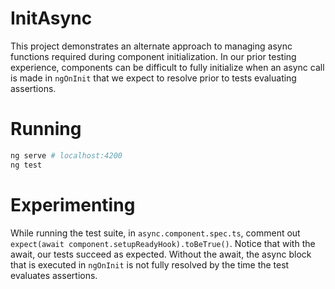 # InitAsync

This project demonstrates an alternate approach to managing async functions required during component initialization. In our prior testing experience, components can be difficult to fully initialize when an async call is made in `ngOnInit` that we expect to resolve prior to tests evaluating assertions.

# Running

```bash
ng serve # localhost:4200
ng test
```

# Experimenting

While running the test suite, in `async.component.spec.ts`, comment out `expect(await component.setupReadyHook).toBeTrue()`. Notice that with the await, our tests succeed as expected. Without the await, the async block that is executed in `ngOnInit` is not fully resolved by the time the test evaluates assertions.
